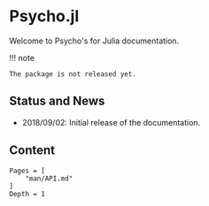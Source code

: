 # Psycho.jl

Welcome to Psycho's for Julia documentation.


!!! note

    The package is not released yet.
    
    
## Status and News

- 2018/09/02: Initial release of the documentation.


## Content

```@contents
Pages = [
    "man/API.md"
]
Depth = 1
```
